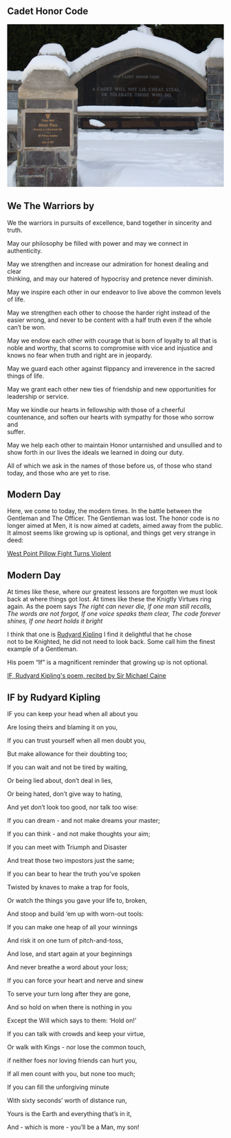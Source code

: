 ## Cadet Honor Code

![Cadet Honor Code](files/honor-code.jpg)

## We The Warriors by

We the warriors in pursuits of excellence, band together in sincerity and\
truth.

May our philosophy be filled with power and may we connect in authenticity.

May we strengthen and increase our admiration for honest dealing and clear\
thinking, and may our hatered of hypocrisy and pretence never diminish.

May we inspire each other in our endeavor to live above the common levels\
of life.

May we strengthen each other to choose the harder right instead of the\
easier wrong, and never to be content with a half truth even if the whole\
can’t be won.

May we endow each other with courage that is born of loyalty to all that is\
noble and worthy, that scorns to compromise with vice and injustice and\
knows no fear when truth and right are in jeopardy.

May we guard each other against flippancy and irreverence in the sacred\
things of life.

May we grant each other new ties of friendship and new opportunities for\
leadership or service.

May we kindle our hearts in fellowship with those of a cheerful\
countenance, and soften our hearts with sympathy for those who sorrow and\
suffer.

May we help each other to maintain Honor untarnished and unsullied and to\
show forth in our lives the ideals we learned in doing our duty.

All of which we ask in the names of those before us, of those who stand\
today, and those who are yet to rise.

## Modern Day

Here, we come to today, the modern times. In the battle between the\
Gentleman and The Officer. The Gentleman was lost. The honor code is no\
longer aimed at Men, it is now aimed at cadets, aimed away from the public.\
It almost seems like growing up is optional, and things get very strange in\
deed:

[West Point Pillow Fight Turns Violent](https://www.youtube.com/watch?v=85dhw7nulb4 "Play Video")

## Modern Day

At times like these, where our greatest lessons are forgotten we must look\
back at where things got lost. At times like these the Knigtly Virtues ring\
again. As the poem says *The right can never die, If one man still recalls,\
The words are not forgot, If one voice speaks them clear, The code forever\
shines, If one heart holds it bright*

I think that one is [Rudyard Kipling](https://en.wikipedia.org/wiki/Rudyard_Kipling) I find it delightful that he chose\
not to be Knighted, he did not need to look back. Some call him the finest\
example of a Gentleman.

His poem “If” is a magnificent reminder that growing up is not optional.

[IF, Rudyard Kipling's poem, recited by Sir Michael Caine](https://www.youtube.com/watch?v=EEFMVIfl2UY "Play Video")

## IF by Rudyard Kipling

IF you can keep your head when all about you

Are losing theirs and blaming it on you,

If you can trust yourself when all men doubt you,

But make allowance for their doubting too;

If you can wait and not be tired by waiting,

Or being lied about, don’t deal in lies,

Or being hated, don’t give way to hating,

And yet don’t look too good, nor talk too wise:

If you can dream - and not make dreams your master;

If you can think - and not make thoughts your aim;

If you can meet with Triumph and Disaster

And treat those two impostors just the same;

If you can bear to hear the truth you’ve spoken

Twisted by knaves to make a trap for fools,

Or watch the things you gave your life to, broken,

And stoop and build ‘em up with worn-out tools:

If you can make one heap of all your winnings

And risk it on one turn of pitch-and-toss,

And lose, and start again at your beginnings

And never breathe a word about your loss;

If you can force your heart and nerve and sinew

To serve your turn long after they are gone,

And so hold on when there is nothing in you

Except the Will which says to them: ‘Hold on!’

If you can talk with crowds and keep your virtue,

Or walk with Kings - nor lose the common touch,

if neither foes nor loving friends can hurt you,

If all men count with you, but none too much;

If you can fill the unforgiving minute

With sixty seconds’ worth of distance run,

Yours is the Earth and everything that’s in it,

And - which is more - you’ll be a Man, my son!
